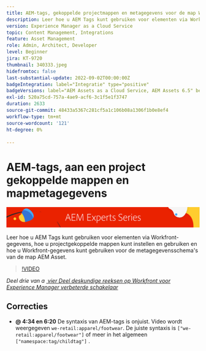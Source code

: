 ```yaml
---
title: AEM-tags, gekoppelde projectmappen en metagegevens voor de map Workfront for AEM Enhanced-connector
description: Leer hoe u AEM Tags kunt gebruiken voor elementen via Workfront-gegevens, hoe u projectgekoppelde mappen en Workfront-gegevens kunt gebruiken voor metagegevensschema's van de map AEM Asset.
version: Experience Manager as a Cloud Service
topic: Content Management, Integrations
feature: Asset Management
role: Admin, Architect, Developer
level: Beginner
jira: KT-9720
thumbnail: 340333.jpeg
hidefromtoc: false
last-substantial-update: 2022-09-02T00:00:00Z
badgeIntegration: label="Integratie" type="positive"
badgeVersions: label="AEM Assets as a Cloud Service, AEM Assets 6.5" before-title="false"
exl-id: 520a75cd-757a-4ae9-acf6-3c1f5e1f3747
duration: 2633
source-git-commit: 48433a5367c281cf5a1c106b08a1306f1b0e8ef4
workflow-type: tm+mt
source-wordcount: '121'
ht-degree: 0%

---
```


# AEM-tags, aan een project gekoppelde mappen en mapmetagegevens

![&#x200B; de DeskundigenReeks van AEM &#x200B;](./assets/banner.png)

Leer hoe u AEM Tags kunt gebruiken voor elementen via Workfront-gegevens, hoe u projectgekoppelde mappen kunt instellen en gebruiken en hoe u Workfront-gegevens kunt gebruiken voor de metagegevensschema&#39;s van de map AEM Asset.

>[!VIDEO](https://video.tv.adobe.com/v/340333?quality=12&learn=on)

_Deel drie van a [&#x200B; vier Deel deskundige reeksen op Workfront voor Experience Manager verbeterde schakelaar](./overview.md)_

## Correcties

+ __@ 4:34 en 6:20__ De syntaxis van AEM-tags is onjuist. Video wordt weergegeven `we-retail:apparel/footwear`. De juiste syntaxis is `["we-retail:apparel/footwear"]` of meer in het algemeen `["namespace:tag/childtag"]` .
